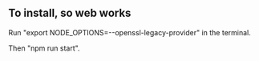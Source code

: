 ## To install, so web works

Run "export NODE_OPTIONS=--openssl-legacy-provider" in the terminal.

Then "npm run start".
